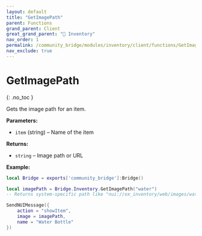 ```yaml
---
layout: default
title: "GetImagePath"
parent: Functions
grand_parent: Client
great_grand_parent: "🎒 Inventory"
nav_order: 1
permalink: /community_bridge/modules/inventory/client/functions/GetImagePath/
nav_exclude: true
---
```


# GetImagePath
{: .no_toc }

Gets the image path for an item.

**Parameters:**
- `item` (string) – Name of the item

**Returns:**
- `string` – Image path or URL

**Example:**
```lua
local Bridge = exports['community_bridge']:Bridge()

local imagePath = Bridge.Inventory.GetImagePath("water")
-- Returns system-specific path like "nui://ox_inventory/web/images/water.png"

SendNUIMessage({
    action = "showItem",
    image = imagePath,
    name = "Water Bottle"
})
```
